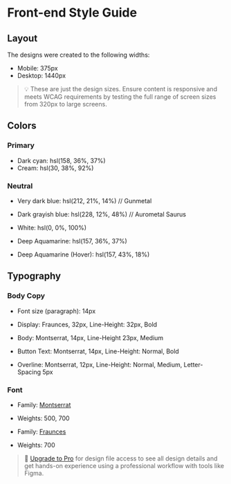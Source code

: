 # Front-end Style Guide

## Layout

The designs were created to the following widths:

- Mobile: 375px
- Desktop: 1440px

> 💡 These are just the design sizes. Ensure content is responsive and meets WCAG requirements by testing the full range of screen sizes from 320px to large screens.

## Colors

### Primary

- Dark cyan: hsl(158, 36%, 37%) 
- Cream: hsl(30, 38%, 92%)

### Neutral

- Very dark blue: hsl(212, 21%, 14%)  // Gunmetal
- Dark grayish blue: hsl(228, 12%, 48%) // Aurometal Saurus
- White: hsl(0, 0%, 100%)

- Deep Aquamarine: hsl(157, 36%, 37%) 
- Deep Aquamarine (Hover): hsl(157, 43%, 18%) 

## Typography

### Body Copy

- Font size (paragraph): 14px

- Display: Fraunces, 32px, Line-Height: 32px, Bold
- Body: Montserrat, 14px, Line-Height 23px, Medium
- Button Text: Montserrat, 14px, Line-Height: Normal, Bold
- Overline: Montserrat, 12px, Line-Height: Normal, Medium, Letter-Spacing 5px


### Font

- Family: [Montserrat](https://fonts.google.com/specimen/Montserrat)
- Weights: 500, 700

- Family: [Fraunces](https://fonts.google.com/specimen/Fraunces)
- Weights: 700

> 💎 [Upgrade to Pro](https://www.frontendmentor.io/pro?ref=style-guide) for design file access to see all design details and get hands-on experience using a professional workflow with tools like Figma.
